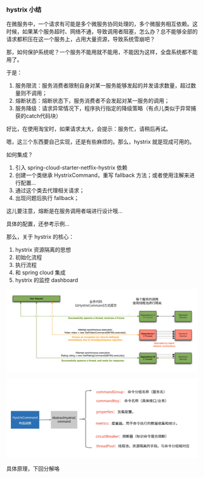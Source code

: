 ### hystrix 小结

在微服务中，一个请求有可能是多个微服务协同处理的，多个微服务相互依赖。这时候，如果某个服务超时、网络不通，导致调用者阻塞，怎么办？总不能够全部的请求都积压在这一个服务上，占用大量资源，导致系统雪崩吧？

那，如何保护系统呢？一个服务不能用就不能用，不能因为这样，全盘系统都不能用了。

于是：

1. 服务限流：服务消费者限制自身对某一服务能够发起的并发请求数量，超过数量则不调用；
2. 熔断状态：熔断状态下，服务消费者不会发起对某一服务的调用；
3. 服务降级：请求异常情况下，程序执行指定的降级策略（有点儿类似于异常捕获的catch代码块）

好比，在使用淘宝时，如果请求太大，会提示：服务忙，请稍后再试。

嗯，这三个东西要自己实现，还是有些麻烦的。那么，hystrix 就是现成可用的。

如何集成？

1. 引入 spring-cloud-starter-netflix-hystrix 依赖
2. 创建一个类继承 HystrixCommand，重写 fallback 方法；或者使用注解来进行配置...
3. 通过这个类去代理相关请求；
4. 出现问题后执行 fallback；

这儿要注意，熔断是在服务调用者端进行设计哦...

具体的配置，还参考示例...

那么，关于 hystrix 的核心：

1. hystrix 资源隔离的思想
2. 初始化流程
3. 执行流程
4. 和 spring cloud 集成
5. hystrix 的监控 dashboard

![image](/docs/images/hystrix_process_flow.png)

![image](/docs/images/hystrix_command.png)


具体原理，下回分解咯